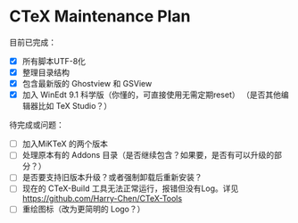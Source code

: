 CTeX Maintenance Plan  
====
目前已完成：  
- [x] 所有脚本UTF-8化  
- [x] 整理目录结构  
- [x] 包含最新版的 Ghostview 和 GSView  
- [x] 加入 WinEdt 9.1 科学版（你懂的，可直接使用无需定期reset） （是否其他编辑器比如 TeX Studio？）  

待完成或问题：  
- [ ] 加入MiKTeX 的两个版本
- [ ] 处理原本有的 Addons 目录（是否继续包含？如果要，是否有可以升级的部分？）
- [ ] 是否要支持旧版本升级？或者强制卸载后重新安装？
- [ ] 现在的 CTeX-Build 工具无法正常运行，报错但没有Log。详见 https://github.com/Harry-Chen/CTeX-Tools
- [ ] 重绘图标（改为更简明的 Logo？）